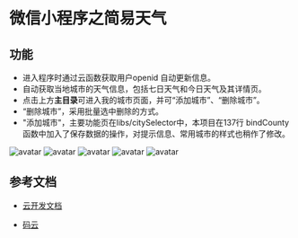 # 微信小程序之简易天气

## 功能
* 进入程序时通过云函数获取用户openid 自动更新信息。
* 自动获取当地城市的天气信息，包括七日天气和今日天气及其详情页。
* 点击上方**主目录**可进入我的城市页面，并可“添加城市”、“删除城市”。
* “删除城市”，采用批量选中删除的方式。
* "添加城市"，主要功能页在libs/citySelector中，本项目在137行 bindCounty函数中加入了保存数据的操作，对提示信息、常用城市的样式也稍作了修改。

![avatar](https://github.com/KenelmQLH/Weather/tree/master/other/Screenshot_20190708_121532_com.tencent.mm.jpg)
![avatar](https://github.com/KenelmQLH/Weather/tree/master/other/Screenshot_20190711_182340_com.tencent.mm.jpg)
![avatar](https://github.com/KenelmQLH/Weather/tree/master/other/Screenshot_20190712_205910_com.tencent.mm.jpg)
![avatar](https://github.com/KenelmQLH/Weather/tree/master/other/Screenshot_20190712_205919_com.tencent.mm.jpg)
![avatar](https://github.com/KenelmQLH/Weather/tree/master/other/Screenshot_20190712_205942_com.tencent.mm.jpg)


## 参考文档

- [云开发文档](https://developers.weixin.qq.com/miniprogram/dev/wxcloud/basis/getting-started.html)

- [码云](https://gitee.com/qfr_bz/citySelector)

